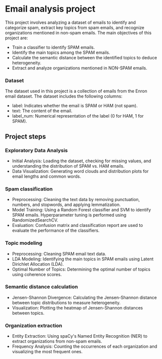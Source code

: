 # Email analysis project
This project involves analyzing a dataset of emails to identify and categorize spam, extract key topics from spam emails, and recognize organizations mentioned in non-spam emails. The main objectives of this project are:

- Train a classifier to identify SPAM emails.
- Identify the main topics among the SPAM emails.
- Calculate the semantic distance between the identified topics to deduce heterogeneity.
- Extract and analyze organizations mentioned in NON-SPAM emails.

### Dataset
The dataset used in this project is a collection of emails from the Enron email dataset. The dataset includes the following columns:

- label: Indicates whether the email is SPAM or HAM (not spam).
- text: The content of the email.
- label_num: Numerical representation of the label (0 for HAM, 1 for SPAM).

## Project steps
### Exploratory Data Analysis
- Initial Analysis: Loading the dataset, checking for missing values, and understanding the distribution of SPAM vs. HAM emails.
- Data Visualization: Generating word clouds and distribution plots for email lengths and common words.

### Spam classification
- Preprocessing: Cleaning the text data by removing punctuation, numbers, and stopwords, and applying lemmatization.
- Model Training: Using a Random Forest classifier and SVM to identify SPAM emails. Hyperparameter tuning is performed using RandomizedSearchCV.
- Evaluation: Confusion matrix and classification report are used to evaluate the performance of the classifiers.

### Topic modeling
- Preprocessing: Cleaning SPAM email text data.
- LDA Modeling: Identifying the main topics in SPAM emails using Latent Dirichlet Allocation (LDA).
- Optimal Number of Topics: Determining the optimal number of topics using coherence scores.

### Semantic distance calculation
- Jensen-Shannon Divergence: Calculating the Jensen-Shannon distance between topic distributions to measure heterogeneity.
- Visualization: Plotting the heatmap of Jensen-Shannon distances between topics.

### Organization extraction
- Entity Extraction: Using spaCy's Named Entity Recognition (NER) to extract organizations from non-spam emails.
- Frequency Analysis: Counting the occurrences of each organization and visualizing the most frequent ones.
